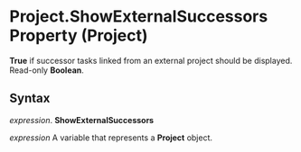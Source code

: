 
# Project.ShowExternalSuccessors Property (Project)

 **True** if successor tasks linked from an external project should be displayed. Read-only **Boolean**.


## Syntax

 _expression_. **ShowExternalSuccessors**

 _expression_ A variable that represents a **Project** object.

